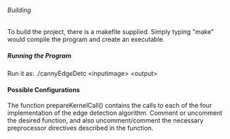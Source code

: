 ###### Building

To build the project, there is a makefile supplied. Simply typing "make" would compile
the program and create an executable.

##### Running the Program
Run it as:
./cannyEdgeDetc \<inputimage\> \<output\>


#### Possible Configurations
The function prepareKernelCall() contains the calls to each of the four implementation of
the edge detection algorithm. Comment or uncomment the desired function, and also uncomment/comment
the necessary preprocessor directives described in the function.

